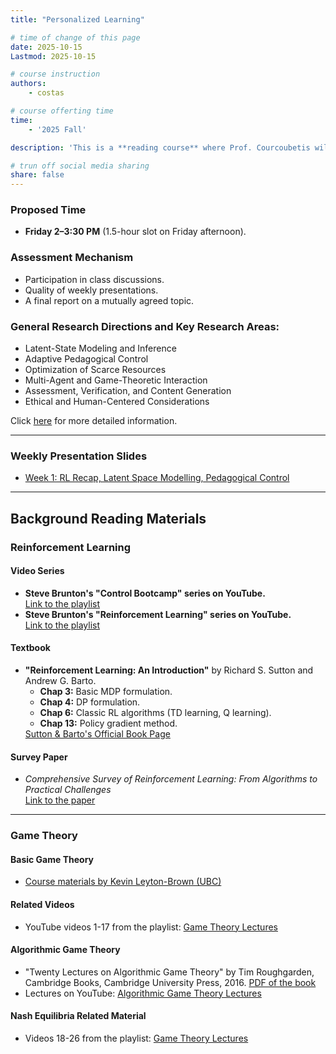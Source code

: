 ```yaml
---
title: "Personalized Learning"

# time of change of this page
date: 2025-10-15
Lastmod: 2025-10-15

# course instruction
authors:
    - costas

# course offerting time
time:
    - '2025 Fall'

description: 'This is a **reading course** where Prof. Courcoubetis will provide initial material, and students will have the opportunity to choose and develop topics further based on their interests. A core component of the course involves students presenting several papers each week.'

# trun off social media sharing
share: false
---
```



<h3>Proposed Time</h3>
<ul>
    <li><strong>Friday 2–3:30 PM</strong> (1.5-hour slot on Friday afternoon).</li>
</ul>

<h3>Assessment Mechanism</h3>
<ul>
    <li>Participation in class discussions.</li>
    <li>Quality of weekly presentations.</li>
    <li>A final report on a mutually agreed topic.</li>
</ul>

<h3>General Research Directions and Key Research Areas:</h3>
<ul>
    <li>Latent-State Modeling and Inference</li>
    <li>Adaptive Pedagogical Control</li>
    <li>Optimization of Scarce Resources</li>
    <li>Multi-Agent and Game-Theoretic Interaction</li>
    <li>Assessment, Verification, and Content Generation</li>
    <li>Ethical and Human-Centered Considerations</li>
</ul>
<p>
    Click <a href="General_Research_Directions_and_Key_Research_Area.pdf" target="_blank">here</a> for more detailed information.
</p>
<hr>

<h3>Weekly Presentation Slides</h3>
<ul>
    <li>
        <a href="Recap_LSM_PC.pdf" target="_blank">
            Week 1: RL Recap, Latent Space Modelling, Pedagogical Control
        </a>
    </li>
</ul>

<hr>

<h2>Background Reading Materials</h2>

### Reinforcement Learning

<h4>Video Series</h4>
<ul>
    <li>
        <strong>Steve Brunton's "Control Bootcamp" series on YouTube.</strong><br>
        <a href="https://www.youtube.com/watch?v=Pi7l8mMjYVE&list=PLMrJAkhIeNNR20Mz-VpzgfQs5zrYi085m" target="_blank">
            Link to the playlist
        </a>
    </li>
    <li>
        <strong>Steve Brunton's "Reinforcement Learning" series on YouTube.</strong><br>
        <a href="https://www.youtube.com/watch?v=0MNVhXEX9to&list=PLMrJAkhIeNNQe1JXNvaFvURxGY4gE9k74" target="_blank">
            Link to the playlist
        </a>
    </li>
</ul>

<h4>Textbook</h4>
<ul>
    <li>
        <strong>"Reinforcement Learning: An Introduction"</strong> by Richard S. Sutton and Andrew G. Barto.
        <ul>
            <li><strong>Chap 3:</strong> Basic MDP formulation.</li>
            <li><strong>Chap 4:</strong> DP formulation.</li>
            <li><strong>Chap 6:</strong> Classic RL algorithms (TD learning, Q learning).</li>
            <li><strong>Chap 13:</strong> Policy gradient method.</li>
        </ul>
        <a href="http://incompleteideas.net/book/the-book-2nd.html" target="_blank">
            Sutton & Barto's Official Book Page
        </a>
    </li>
</ul>

<h4>Survey Paper</h4>
<ul>
    <li>
        <em>Comprehensive Survey of Reinforcement Learning: From Algorithms to Practical Challenges</em><br>
        <a href="https://arxiv.org/pdf/2411.18892" target="_blank">Link to the paper</a>
    </li>
</ul>

<hr>

### Game Theory

<h4>Basic Game Theory</h4>
<ul>
    <li>
        <a href="https://www.cs.ubc.ca/~kevinlb/teaching/isci330%20-%202006-7/index.html" target="_blank">Course materials by Kevin Leyton-Brown (UBC)</a>
    </li>
</ul>

<h4>Related Videos</h4>
<ul>
    <li>
        YouTube videos 1-17 from the playlist:
        <a href="https://www.youtube.com/playlist?list=PLdUzuimxVcC0QCFYP0Af3TNldswjL8_ep" target="_blank">Game Theory Lectures</a>
    </li>
</ul>

<h4>Algorithmic Game Theory</h4>
<ul>
    <li>
        "Twenty Lectures on Algorithmic Game Theory" by Tim Roughgarden, Cambridge Books, Cambridge University Press, 2016.
        <a href="https://timroughgarden.org/f13/f13.pdf" target="_blank">PDF of the book</a>
    </li>
    <li>
        Lectures on YouTube:
        <a href="https://www.youtube.com/playlist?list=PLEGCF-WLh2RJBqmxvZ0_ie-mleCFhi2N4" target="_blank">Algorithmic Game Theory Lectures</a>
    </li>
</ul>

<h4>Nash Equilibria Related Material</h4>
<ul>
    <li>
        Videos 18-26 from the playlist:
        <a href="https://www.youtube.com/playlist?list=PLdUzuimxVcC0QCFYP0Af3TNldswjL8_ep" target="_blank">Game Theory Lectures</a>
    </li>
</ul>


